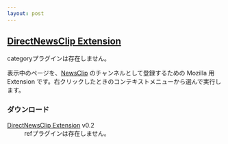 ```yaml
---
layout: post
---
```

<h2><a href="/?page=DirectNewsClip+Extension" class="wikipage">DirectNewsClip Extension</a></h2>
<p><span class="error">categoryプラグインは存在しません。</span></p>
<p>表示中のページを、<a href="http://newsclip.chem.nagoya-u.ac.jp/">NewsClip</a> のチャンネルとして登録するための Mozilla 用 Extension です。右クリックしたときのコンテキストメニューから選んで実行します。</p>
<h3>ダウンロード</h3>
<dl>
<dt><a href="/?page=DirectNewsClip+Extension" class="wikipage">DirectNewsClip Extension</a> v0.2</dt>
<dd><span class="error">refプラグインは存在しません。</span></dd>
</dl>
